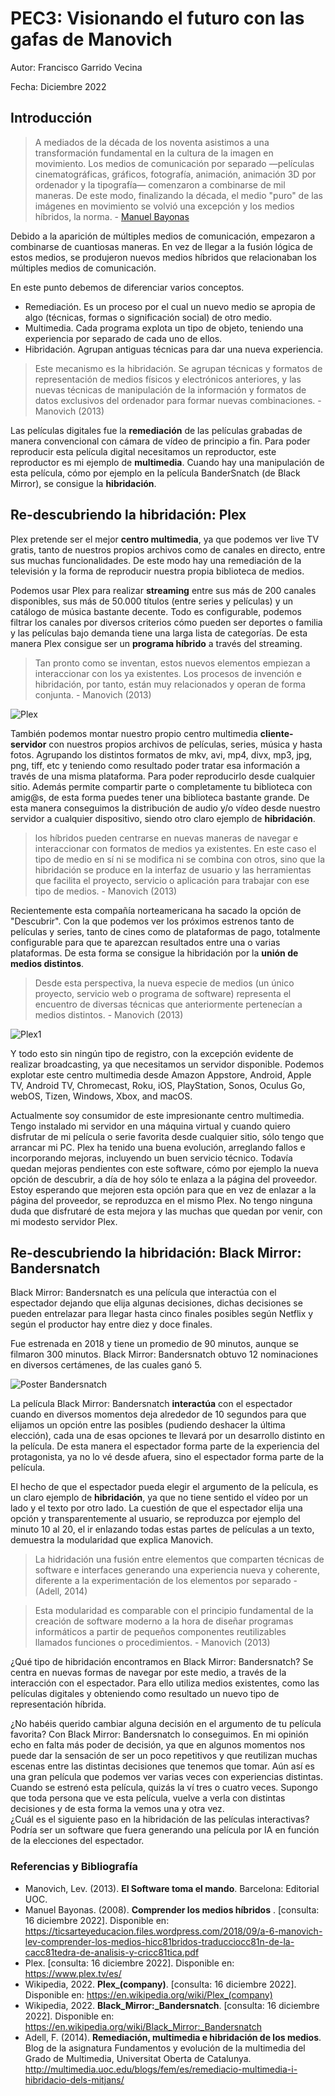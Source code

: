 # PEC3: Visionando el futuro con las gafas de Manovich 

Autor: Francisco Garrido Vecina


Fecha: Diciembre 2022


## Introducción


> A mediados de la década de los noventa asistimos a una transformación fundamental en la cultura de la imagen en movimiento. Los medios de comunicación por separado ―películas cinematográficas, gráficos, fotografía, animación, animación 3D por ordenador y la tipografía― comenzaron a combinarse de mil maneras. De este modo, finalizando la década, el medio "puro" de las imágenes en movimiento se volvió una excepción y los medios híbridos, la norma. - [Manuel Bayonas](https://ticsarteyeducacion.files.wordpress.com/2018/09/a-6-manovich-lev-comprender-los-medios-hicc81bridos-traducciocc81n-de-la-cacc81tedra-de-analisis-y-cricc81tica.pdf)

Debido a la aparición de múltiples medios de comunicación, empezaron a combinarse de cuantiosas maneras. En vez de llegar a la fusión lógica de estos medios, se produjeron nuevos medios híbridos que relacionaban los múltiples medios de comunicación.

En este punto debemos de diferenciar varios conceptos.
- Remediación. Es un proceso por el cual un nuevo medio se apropia de algo (técnicas, formas o significación social) de otro medio.
- Multimedia. Cada programa explota un tipo de objeto, teniendo una experiencia por separado de cada uno de ellos.
- Hibridación. Agrupan antiguas técnicas para dar una nueva experiencia.
> Este mecanismo es la hibridación. Se agrupan técnicas y formatos de representación de medios físicos y electrónicos anteriores, y las nuevas técnicas de manipulación de la información y formatos de datos exclusivos del ordenador para formar nuevas combinaciones. - Manovich (2013)

Las películas digitales fue la __remediación__ de las películas grabadas de manera convencional con cámara de vídeo de principio a fin. Para poder reproducir esta película digital necesitamos un reproductor, este reproductor es mi ejemplo de __multimedia__. Cuando hay una manipulación de esta película, cómo por ejemplo en la película BanderSnatch (de Black Mirror), se consigue la __hibridación__.


## Re-descubriendo la hibridación: Plex

Plex pretende ser el mejor __centro multimedia__, ya que podemos ver live TV gratis, tanto de nuestros propios archivos como de canales en directo, entre sus muchas funcionalidades. De este modo hay una remediación de la televisión y la forma de reproducir nuestra propia biblioteca de medios.

Podemos usar Plex para realizar __streaming__ entre sus más de 200 canales disponibles, sus más de 50.000 títulos (entre series y películas) y un catálogo de música bastante decente. Todo es configurable, podemos filtrar los canales por diversos criterios cómo pueden ser deportes o familia y las películas bajo demanda tiene una larga lista de categorías. De esta manera Plex consigue ser un __programa híbrido__ a través del streaming.

> Tan pronto como se inventan, estos nuevos elementos empiezan a interaccionar con los ya existentes. Los procesos de invención e hibridación, por tanto, están muy relacionados y operan de forma conjunta. - Manovich (2013)

![Plex](Plex.jpg)

También podemos montar nuestro propio centro multimedia __cliente-servidor__ con nuestros propios archivos de películas, series, música y hasta fotos. Agrupando los distintos formatos de mkv, avi, mp4, divx, mp3, jpg, png, tiff, etc y teniendo como resultado poder tratar esa información a través de una misma plataforma. Para poder reproducirlo desde cualquier sitio. Además permite compartir parte o completamente tu biblioteca con amig@s, de esta forma puedes tener una biblioteca bastante grande. De esta manera conseguimos la distribución de audio y/o vídeo desde nuestro servidor a cualquier dispositivo, siendo otro claro ejemplo de __hibridación__.

> los híbridos pueden centrarse en nuevas maneras de navegar e interaccionar con formatos de medios ya existentes. En este caso el tipo de medio en sí ni se modifica ni se combina con otros, sino que la hibridación se produce en la interfaz de usuario y las herramientas que facilita el proyecto, servicio o aplicación para trabajar con ese tipo de medios. - Manovich (2013)

Recientemente esta compañía norteamericana ha sacado la opción de "Descubrir". Con la que podemos ver los próximos estrenos tanto de películas y series, tanto de cines como de plataformas de pago, totalmente configurable para que te aparezcan resultados entre una o varias plataformas. De esta forma se consigue la hibridación por la __unión de medios distintos__.

> Desde esta perspectiva, la nueva especie de medios (un único proyecto, servicio web o programa de software) representa el encuentro de diversas técnicas que anteriormente pertenecían a medios distintos. - Manovich (2013)

![Plex1](Plex1.jpg)

Y todo esto sin ningún tipo de registro, con la excepción evidente de realizar broadcasting, ya que necesitamos un servidor disponible. Podemos explotar este centro multimedia desde Amazon Appstore, Android, Apple TV, Android TV, Chromecast, Roku, iOS, PlayStation, Sonos, Oculus Go, webOS, Tizen, Windows, Xbox, and macOS.

Actualmente soy consumidor de este impresionante centro multimedia. Tengo instalado mi servidor en una máquina virtual y cuando quiero disfrutar de mi película o serie favorita desde cualquier sitio, sólo tengo que arrancar mi PC. Plex ha tenido una buena evolución, arreglando fallos e incorporando mejoras, incluyendo un buen servicio técnico. Todavía quedan mejoras pendientes con este software, cómo por ejemplo la nueva opción de descubrir, a día de hoy sólo te enlaza a la página del proveedor. Estoy esperando que mejoren esta opción para que en vez de enlazar a la página del proveedor, se reproduzca en el mismo Plex. No tengo ninguna duda que disfrutaré de esta mejora y las muchas que quedan por venir, con mi modesto servidor Plex.


## Re-descubriendo la hibridación: Black Mirror: Bandersnatch

Black Mirror: Bandersnatch es una película que interactúa con el espectador dejando que elija algunas decisiones, dichas decisiones se pueden entrelazar para llegar hasta cinco finales posibles según Netflix y según el productor hay entre diez y doce finales. 

Fue estrenada en 2018 y tiene un promedio de 90 minutos, aunque se filmaron 300 minutos. Black Mirror: Bandersnatch obtuvo 12 nominaciones en diversos certámenes, de las cuales ganó 5.

![Poster Bandersnatch](Black_mirror_bandersnatch_poster.jpg)
  
La película Black Mirror: Bandersnatch __interactúa__ con el espectador cuando en diversos momentos deja alrededor de 10 segundos para que elijamos un opción entre las posibles (pudiendo deshacer la última elección), cada una de esas opciones te llevará por un desarrollo distinto en la película. De esta manera el espectador forma parte de la experiencia del protagonista, ya no lo vé desde afuera, sino el espectador forma parte de la película. 

El hecho de que el espectador pueda elegir el argumento de la película, es un claro ejemplo de __hibridación__, ya que no tiene sentido el vídeo por un lado y el texto por otro lado. La cuestión de que el espectador elija una opción y transparentemente al usuario, se reproduzca por ejemplo del minuto 10 al 20, el ir enlazando todas estas partes de películas a un texto, demuestra la modularidad que explica Manovich.

> La hidridación una fusión entre elementos que comparten técnicas de software e interfaces generando una experiencia nueva y coherente, diferente a la experimentación de los elementos por separado - (Adell, 2014)

> Esta modularidad es comparable con el principio fundamental de la creación de software moderno a la hora de diseñar programas informáticos a partir de pequeños componentes reutilizables llamados funciones o procedimientos. - Manovich (2013)

¿Qué tipo de hibridación encontramos en Black Mirror: Bandersnatch? Se centra en nuevas formas de navegar por este medio, a través de la interacción con el espectador. Para ello utiliza medios existentes, como las películas digitales y obteniendo como resultado un nuevo tipo de representación híbrida.

¿No habéis querido cambiar alguna decisión en el argumento de tu película favorita? Con Black Mirror: Bandersnatch lo conseguimos. En mi opinión echo en falta más poder de decisión, ya que en algunos momentos nos puede dar la sensación de ser un poco repetitivos y que reutilizan muchas escenas entre las distintas decisiones que tenemos que tomar. Aún así es una gran película que podemos ver varias veces con experiencias distintas. Cuando se estrenó esta película, quizás la ví tres o cuatro veces. Supongo que toda persona que ve esta película, vuelve a verla con distintas decisiones y de esta forma la vemos una y otra vez. <br>
¿Cuál es el siguiente paso en la hibridación de las películas interactivas? Podría ser un software que fuera generando una película por IA en función de la elecciones del espectador.


### Referencias y Bibliografía

* Manovich, Lev. (2013). **El Software toma el mando**. Barcelona: Editorial UOC. 
* Manuel Bayonas. (2008). **Comprender los medios híbridos** . [consulta: 16 diciembre 2022]. Disponible en: https://ticsarteyeducacion.files.wordpress.com/2018/09/a-6-manovich-lev-comprender-los-medios-hicc81bridos-traducciocc81n-de-la-cacc81tedra-de-analisis-y-cricc81tica.pdf 
* Plex. [consulta: 16 diciembre 2022]. Disponible en: https://www.plex.tv/es/
* Wikipedia, 2022. **Plex_(company)**. [consulta: 16 diciembre 2022]. Disponible en: https://en.wikipedia.org/wiki/Plex_(company)
* Wikipedia, 2022. **Black_Mirror:_Bandersnatch**. [consulta: 16 diciembre 2022]. Disponible en: https://en.wikipedia.org/wiki/Black_Mirror:_Bandersnatch
* Adell, F. (2014). **Remediación, multimedia e hibridación de los medios**. Blog de la asignatura Fundamentos y evolución de la multimedia del Grado de Multimedia, Universitat Oberta de Catalunya. http://multimedia.uoc.edu/blogs/fem/es/remediacio-multimedia-i-hibridacio-dels-mitjans/
